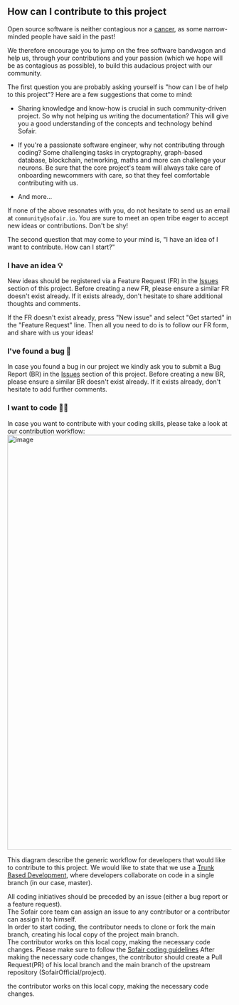 ## How can I contribute to this project

Open source software is neither contagious nor a [cancer](https://www.techrepublic.com/article/microsoft-no-we-dont-hate-open-source-software-and-we-can-prove-it/), as some narrow-minded people have said in the past!

We therefore encourage you to jump on the free software bandwagon and help us, through your contributions and your passion (which we hope will be as contagious as possible), to build this audacious project with our community.

The first question you are probably asking yourself is "how can I be of help to this project"? Here are a few suggestions that come to mind:

- Sharing knowledge and know-how is crucial in such community-driven project. So why not helping us writing the documentation? This will give you a good understanding of the concepts and technology behind Sofair.

- If you're a passionate software engineer, why not contributing through coding? Some challenging tasks in cryptography, graph-based database, blockchain, networking, maths and more can challenge your neurons. Be sure that the core project's team will always take care of onboarding newcommers with care, so that they feel comfortable contributing with us.

- And more...

If none of the above resonates with you, do not hesitate to send us an email at `community@sofair.io`. You are sure to meet an open tribe eager to accept new ideas or contributions. Don't be shy!

The second question that may come to your mind is, "I have an idea of I want to contribute. How can I start?" 

### I have an idea 💡
New ideas should be registered via a Feature Request (FR) in the [Issues](../../issues/) section of this project. Before creating a new FR, please ensure a similar FR doesn't exist already. If it exists already, don't hesitate to share additional thoughts and comments. 

If the FR doesn't exist already, press "New issue" and select "Get started" in the "Feature Request" line. Then all you need to do is to follow our FR form, and share with us your ideas! 

### I've found a bug 🐛
In case you found a bug in our project we kindly ask you to submit a Bug Report (BR) in the [Issues](../../issues/) section of this project. Before creating a new BR, please ensure a similar BR doesn't exist already. If it exists already, don't hesitate to add further comments.

### I want to code 👩‍💻
In case you want to contribute with your coding skills, please take a look at our contribution workflow:    
<img width="931" alt="image" src="https://user-images.githubusercontent.com/78369129/223092356-02b6df42-121a-44a0-a1a9-891fbf315f7b.png">

This diagram describe the generic workflow for developers that would like to contribute to this project. We would like to state that we use a [Trunk Based Development](https://trunkbaseddevelopment.com/), where developers collaborate on code in a single branch (in our case, master).

All coding initiatives should be preceded by an issue (either a bug report or a feature request).  
The Sofair core team can assign an issue to any contributor or a contributor can assign it to himself.  
In order to start coding, the contributor needs to clone or fork the main branch, creating his local copy of the project main branch.  
The contributor works on this local copy, making the necessary code changes. Please make sure to follow the [Sofair coding guidelines](www.google.com)
After making the necessary code changes, the contributor should create a Pull Request(PR) of his local branch and the main branch of the upstream repository (SofairOfficial/project).  


the contributor works on this local copy, making the necessary code changes.  
